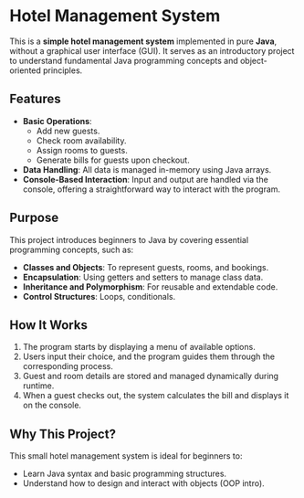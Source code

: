 # Hotel Management System

This is a **simple hotel management system** implemented in pure **Java**, without a graphical user interface (GUI). It serves as an introductory project to understand fundamental Java programming concepts and object-oriented principles.

## Features
- **Basic Operations**: 
  - Add new guests.
  - Check room availability.
  - Assign rooms to guests.
  - Generate bills for guests upon checkout.
- **Data Handling**: All data is managed in-memory using Java arrays.
- **Console-Based Interaction**: Input and output are handled via the console, offering a straightforward way to interact with the program.

## Purpose
This project introduces beginners to Java by covering essential programming concepts, such as:
- **Classes and Objects**: To represent guests, rooms, and bookings.
- **Encapsulation**: Using getters and setters to manage class data.
- **Inheritance and Polymorphism**: For reusable and extendable code.
- **Control Structures**: Loops, conditionals.

## How It Works
1. The program starts by displaying a menu of available options.
2. Users input their choice, and the program guides them through the corresponding process.
3. Guest and room details are stored and managed dynamically during runtime.
4. When a guest checks out, the system calculates the bill and displays it on the console.

## Why This Project?
This small hotel management system is ideal for beginners to:
- Learn Java syntax and basic programming structures.
- Understand how to design and interact with objects (OOP intro).    
